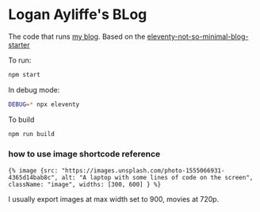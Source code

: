 # Logan Ayliffe's BLog

The code that runs [my blog](https://loganayliffe.com). Based on the [eleventy-not-so-minimal-blog-starter](https://github.com/Mangamaui/eleventy-not-so-minimal-blog-starter)

To run:

```zsh
npm start
```

In debug mode:

```zsh
DEBUG=* npx eleventy
```

To build

```zsh
npm run build
```

### how to use image shortcode reference

```
{% image {src: "https://images.unsplash.com/photo-1555066931-4365d14bab8c", alt: "A laptop with some lines of code on the screen", className: "image", widths: [300, 600] } %}
```

I usually export images at max width set to 900, movies at 720p.
